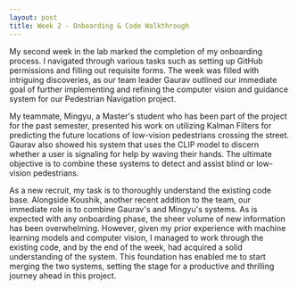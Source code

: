 ```yaml
---
layout: post
title: Week 2 - Onboarding & Code Walkthrough
---
```


My second week in the lab marked the completion of my onboarding process. I navigated through various tasks such as setting up GitHub permissions and filling out requisite forms. The week was filled with intriguing discoveries, as our team leader Gaurav outlined our immediate goal of further implementing and refining the computer vision and guidance system for our Pedestrian Navigation project.

My teammate, Mingyu, a Master's student who has been part of the project for the past semester, presented his work on utilizing Kalman Filters for predicting the future locations of low-vision pedestrians crossing the street. Gaurav also showed his system that uses the CLIP model to discern whether a user is signaling for help by waving their hands. The ultimate objective is to combine these systems to detect and assist blind or low-vision pedestrians.

As a new recruit, my task is to thoroughly understand the existing code base. Alongside Koushik, another recent addition to the team, our immediate role is to combine Gaurav's and Mingyu's systems. As is expected with any onboarding phase, the sheer volume of new information has been overwhelming. However, given my prior experience with machine learning models and computer vision, I managed to work through the existing code, and by the end of the week, had acquired a solid understanding of the system. This foundation has enabled me to start merging the two systems, setting the stage for a productive and thrilling journey ahead in this project.
